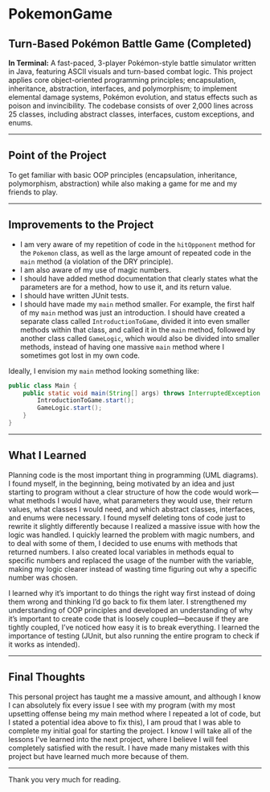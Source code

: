 # PokemonGame

## Turn-Based Pokémon Battle Game (Completed)

**In Terminal:** A fast-paced, 3-player Pokémon-style battle simulator written in Java, featuring ASCII visuals and turn-based combat logic. This project applies core object-oriented programming principles; encapsulation, inheritance, abstraction, interfaces, and polymorphism; to implement elemental damage systems, Pokémon evolution, and status effects such as poison and invincibility. The codebase consists of over 2,000 lines across 25 classes, including abstract classes, interfaces, custom exceptions, and enums.

---

## Point of the Project
To get familiar with basic OOP principles (encapsulation, inheritance, polymorphism, abstraction) while also making a game for me and my friends to play.

---

## Improvements to the Project
- I am very aware of my repetition of code in the `hitOpponent` method for the `Pokemon` class, as well as the large amount of repeated code in the `main` method (a violation of the DRY principle).  
- I am also aware of my use of magic numbers.
- I should have added method documentation that clearly states what the parameters are for a method, how to use it, and its return value.
- I should have written JUnit tests.
- I should have made my `main` method smaller. For example, the first half of my `main` method was just an introduction. I should have created a separate class called `IntroductionToGame`, divided it into even smaller methods within that class, and called it in the `main` method, followed by another class called `GameLogic`, which would also be divided into smaller methods, instead of having one massive `main` method where I sometimes got lost in my own code.

Ideally, I envision my `main` method looking something like:

```java
public class Main {
    public static void main(String[] args) throws InterruptedException {
        IntroductionToGame.start();
        GameLogic.start();
    }
}
```

---

## What I Learned
Planning code is the most important thing in programming (UML diagrams). I found myself, in the beginning, being motivated by an idea and just starting to program without a clear structure of how the code would work—what methods I would have, what parameters they would use, their return values, what classes I would need, and which abstract classes, interfaces, and enums were necessary.
I found myself deleting tons of code just to rewrite it slightly differently because I realized a massive issue with how the logic was handled. I quickly learned the problem with magic numbers, and to deal with some of them, I decided to use enums with methods that returned numbers. I also created local variables in methods equal to specific numbers and replaced the usage of the number with the variable, making my logic clearer instead of wasting time figuring out why a specific number was chosen.

I learned why it’s important to do things the right way first instead of doing them wrong and thinking I’d go back to fix them later. I strengthened my understanding of OOP principles and developed an understanding of why it’s important to create code that is loosely coupled—because if they are tightly coupled, I’ve noticed how easy it is to break everything. I learned the importance of testing (JUnit, but also running the entire program to check if it works as intended).

---

## Final Thoughts
This personal project has taught me a massive amount, and although I know I can absolutely fix every issue I see with my program (with my most upsetting offense being my main method where I repeated a lot of code, but I stated a potential idea above to fix this), I am proud that I was able to complete my initial goal for starting the project.
I know I will take all of the lessons I’ve learned into the next project, where I believe I will feel completely satisfied with the result. I have made many mistakes with this project but have learned much more because of them.

---

Thank you very much for reading.
